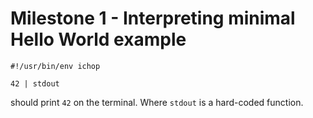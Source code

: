 # Milestone 1 - Interpreting minimal Hello World example

```chop
#!/usr/bin/env ichop

42 | stdout
```

should print `42` on the terminal. Where `stdout` is a hard-coded function.